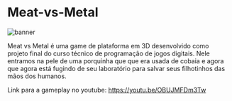 # Meat-vs-Metal 
![banner](https://user-images.githubusercontent.com/51410946/116155095-056ea100-a6c0-11eb-830a-0dfb2a8d543e.png)


Meat vs Metal é uma game de plataforma em 3D desenvolvido como projeto final do curso técnico de programação de jogos digitais.
Nele entramos na pele de uma porquinha que que era usada de cobaia e agora que agora está fugindo de seu laboratório para salvar seus filhotinhos das mãos dos humanos.

Link para a gameplay no youtube: https://youtu.be/OBUJMFDm3Tw
